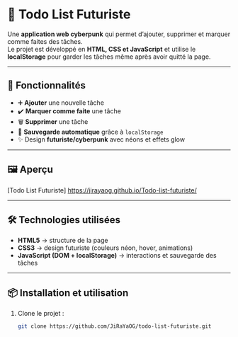 # 📝 Todo List Futuriste

Une **application web cyberpunk** qui permet d’ajouter, supprimer et marquer comme faites des tâches.  
Le projet est développé en **HTML, CSS et JavaScript** et utilise le **localStorage** pour garder les tâches même après avoir quitté la page.

---

## 🚀 Fonctionnalités

- ➕ **Ajouter** une nouvelle tâche  
- ✔️ **Marquer comme faite** une tâche  
- 🗑 **Supprimer** une tâche  
- 💾 **Sauvegarde automatique** grâce à `localStorage`  
- ✨ Design **futuriste/cyberpunk** avec néons et effets glow  

---

## 🖼 Aperçu

[Todo List Futuriste] https://jirayaog.github.io/Todo-list-futuriste/

---

## 🛠 Technologies utilisées

- **HTML5** → structure de la page  
- **CSS3** → design futuriste (couleurs néon, hover, animations)  
- **JavaScript (DOM + localStorage)** → interactions et sauvegarde des tâches  

---

## 📦 Installation et utilisation

1. Clone le projet :  
   ```bash
   git clone https://github.com/JiRaYaOG/todo-list-futuriste.git
